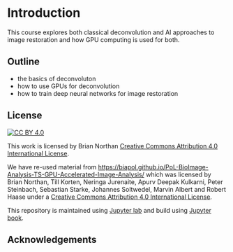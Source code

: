 # Introduction

This course explores both classical deconvolution and AI approaches to image restoration and how GPU computing is used for both. 

## Outline

* the basics of deconvoluton 
* how to use GPUs for deconvolution
* how to train deep neural networks for image restoration

## License

[![CC BY 4.0][cc-by-shield]][cc-by]

This work is licensed by Brian Northan
[Creative Commons Attribution 4.0 International License][cc-by].

We have re-used material from  https://biapol.github.io/PoL-BioImage-Analysis-TS-GPU-Accelerated-Image-Analysis/ which was licensed by Brian Northan, Till Korten, Neringa Jurenaite, Apurv Deepak Kulkarni, Peter Steinbach, Sebastian Starke, Johannes Soltwedel, Marvin Albert and Robert Haase under a
[Creative Commons Attribution 4.0 International License][cc-by].

[cc-by]: http://creativecommons.org/licenses/by/4.0/
[cc-by-image]: https://i.creativecommons.org/l/by/4.0/88x31.png
[cc-by-shield]: https://img.shields.io/badge/License-CC%20BY%204.0-lightgrey.svg

This repository is maintained using [Jupyter lab](https://jupyterlab.readthedocs.io/en/stable/) and build using [Jupyter book](https://jupyterbook.org/intro.html).

## Acknowledgements
